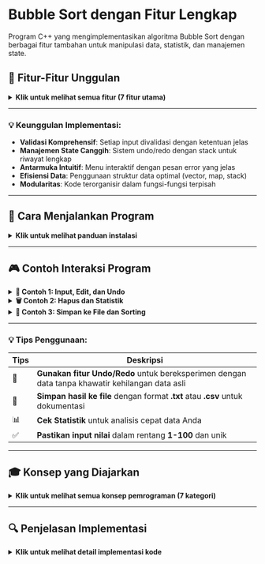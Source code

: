 # Bubble Sort dengan Fitur Lengkap

Program C++ yang mengimplementasikan algoritma Bubble Sort dengan berbagai fitur tambahan untuk manipulasi data, statistik, dan manajemen state.

## 🌟 Fitur-Fitur Unggulan

<details>
  <summary><strong>Klik untuk melihat semua fitur (7 fitur utama)</strong></summary>
  
### 1. 📝 **Input Data**
- ✅ Menentukan jumlah nilai yang akan diinput
- ✅ Validasi range nilai (1-100)
- ✅ Deteksi dan penolakan duplikat
- 📌 *Memastikan data input valid dan unik sejak awal*

### 2. ✏️ **Edit Nilai**

- ✅ Memilih nilai berdasarkan indeks
- ✅ Validasi range nilai baru
- ✅ Pencegahan duplikat
- ✅ Update frekuensi otomatis
- 📌 _Modifikasi data yang aman dengan validasi lengkap_

### 3. 🗑️ **Hapus Nilai**

- ✅ Memilih nilai berdasarkan indeks
- ✅ Validasi indeks
- ✅ Update frekuensi otomatis
- ✅ Penanganan array kosong
- 📌 _Penghapusan data yang aman dengan notifikasi jelas_

### 4. 📊 **Statistik Lengkap**

- ✅ Jumlah nilai
- ✅ Nilai minimum
- ✅ Nilai maksimum
- ✅ Rata-rata
- ✅ Total nilai
- 📌 _Analisis data komprehensif dengan perhitungan otomatis_

### 5. 💾 **Simpan ke File**

- ✅ Memilih nama file
- ✅ Menyimpan jumlah nilai dan data nilai
- ✅ Validasi pembukaan file
- 📌 _Ekspor data yang mudah dengan format yang jelas_

### 6. ↩️ **Undo/Redo System**

- ✅ Undo untuk membatalkan operasi terakhir
- ✅ Redo untuk mengembalikan operasi yang di-undo
- ✅ Manajemen state dengan stack
- 📌 _Kontrol perubahan data dengan riwayat lengkap_

### 7. 🔄 **Sorting**

- ✅ Bubble Sort untuk mengurutkan nilai
- ✅ Menampilkan hasil sorting
- 📌 _Pengurutan data yang efisien dengan algoritma klasik_

</details>

---

### 💡 Keunggulan Implementasi:

- **Validasi Komprehensif**: Setiap input divalidasi dengan ketentuan jelas
- **Manajemen State Canggih**: Sistem undo/redo dengan stack untuk riwayat lengkap
- **Antarmuka Intuitif**: Menu interaktif dengan pesan error yang jelas
- **Efisiensi Data**: Penggunaan struktur data optimal (vector, map, stack)
- **Modularitas**: Kode terorganisir dalam fungsi-fungsi terpisah

---

## 🚀 Cara Menjalankan Program

<details>
  <summary><strong>Klik untuk melihat panduan instalasi</strong></summary>

### Prasyarat

- 💻 **Compiler C++** (salah satu):
  - `g++` (GCC)
  - `clang` (LLVM)
  - MSVC (Visual Studio)

### Langkah-langkah

1. 📁 **Simpan kode** ke file `bubble_sort.cpp`
2. ⚙️ **Compile program**:
   ```bash
   g++ -o bubble_sort bubble_sort.cpp -std=c++11
   ```
3. ▶️ Jalankan program
   ```bash
   ./bubble_sort
   ```
   atau di windows
   ```bash
   bubble_sort.exe
   ```

💡 Catatan: Pastikan compiler Anda mendukung C++11 atau lebih baru

</details>

---

## 🎮 Contoh Interaksi Program

<details>
  <summary><strong><strong>📝 Contoh 1: Input, Edit, dan Undo</strong></summary>
    
        Masukkan jumlah nilai yang akan diinput: 3
        Masukkan 3 nilai (1-100, tanpa duplikat):
        Nilai ke-1: 50
        Nilai ke-2: 30
        Nilai ke-3: 80

        Nilai yang sudah diinput:
        1: 50
        2: 30
        3: 80

        === MENU UTAMA ===
        1. Edit nilai
        2. Hapus nilai
        3. Tampilkan statistik
        4. Simpan data ke file
        5. Undo
        6. Redo
        7. Selesai dan sortir
        Pilihan Anda: 1

        Nilai yang sudah diinput:
        1: 50
        2: 30
        3: 80

        Masukkan indeks nilai yang ingin diedit (1-3): 2
        Masukkan nilai baru (1-100): 45
        ✅ Nilai berhasil diubah!

        Nilai yang sudah diinput:
        1: 50
        2: 45
        3: 80

        === MENU UTAMA ===
        1. Edit nilai
        2. Hapus nilai
        3. Tampilkan statistik
        4. Simpan data ke file
        5. Undo
        6. Redo
        7. Selesai dan sortir
        Pilihan Anda: 5
        ↩️ Undo berhasil!

        Nilai yang sudah diinput:
        1: 50
        2: 30
        3: 80

</details>

<details>
  <summary><strong>🗑️ Contoh 2: Hapus dan Statistik</strong></summary>

    Masukkan jumlah nilai yang akan diinput: 4
    Masukkan 4 nilai (1-100, tanpa duplikat):
    Nilai ke-1: 25
    Nilai ke-2: 60
    Nilai ke-3: 35
    Nilai ke-4: 80

    Nilai yang sudah diinput:
    1: 25
    2: 60
    3: 35
    4: 80

    === MENU UTAMA ===
    1. Edit nilai
    2. Hapus nilai
    3. Tampilkan statistik
    4. Simpan data ke file
    5. Undo
    6. Redo
    7. Selesai dan sortir
    Pilihan Anda: 2

    Nilai yang sudah diinput:
    1: 25
    2: 60
    3: 35
    4: 80

    Masukkan indeks nilai yang ingin dihapus (1-4): 2
    🗑️ Nilai 60 berhasil dihapus!

    Nilai yang sudah diinput:
    1: 25
    2: 35
    3: 80

    === MENU UTAMA ===
    1. Edit nilai
    2. Hapus nilai
    3. Tampilkan statistik
    4. Simpan data ke file
    5. Undo
    6. Redo
    7. Selesai dan sortir
    Pilihan Anda: 3

    === STATISTIK DATA ===
    📊 Jumlah nilai: 3
    ⬇️ Nilai minimum: 25
    ⬆️ Nilai maksimum: 80
    📈 Rata-rata: 46.6667
    🔢 Total nilai: 140

</details>

<details>
  <summary><strong>💾 Contoh 3: Simpan ke File dan Sorting</strong></summary>

    Masukkan jumlah nilai yang akan diinput: 3
    Masukkan 3 nilai (1-100, tanpa duplikat):
    Nilai ke-1: 40
    Nilai ke-2: 70
    Nilai ke-3: 55

    Nilai yang sudah diinput:
    1: 40
    2: 70
    3: 55

    === MENU UTAMA ===
    1. Edit nilai
    2. Hapus nilai
    3. Tampilkan statistik
    4. Simpan data ke file
    5. Undo
    6. Redo
    7. Selesai dan sortir
    Pilihan Anda: 4
    Masukkan nama file (contoh: data.txt): nilai.txt
    💾 Data berhasil disimpan ke nilai.txt

    === MENU UTAMA ===
    1. Edit nilai
    2. Hapus nilai
    3. Tampilkan statistik
    4. Simpan data ke file
    5. Undo
    6. Redo
    7. Selesai dan sortir
    Pilihan Anda: 7
    🔄 Mengurutkan data...

    Hasil setelah diurutkan:
    40 55 70

</details>

---

### 💡 Tips Penggunaan:

| Tips | Deskripsi                                                                                       |
| ---- | ----------------------------------------------------------------------------------------------- |
| 🔄   | **Gunakan fitur Undo/Redo** untuk bereksperimen dengan data tanpa khawatir kehilangan data asli |
| 💾   | **Simpan hasil ke file** dengan format **.txt** atau **.csv** untuk dokumentasi                 |
| 📊   | **Cek Statistik** untuk analisis cepat data Anda                                                |
| ✅   | **Pastikan input nilai** dalam rentang **1-100** dan unik                                       |

---

## 🎓 Konsep yang Diajarkan

<details>
  <summary><strong>Klik untuk melihat semua konsep pemrograman (7 kategori)</strong></summary>

### 1. 📚 Struktur Data

- **Vector** untuk penyimpanan data dinamis
- **Map** untuk tracking frekuensi
- **Stack** untuk manajemen state (undo/redo)

### 2. ⚙️ Algoritma

- **Bubble Sort** untuk pengurutan data
- Algoritma untuk pencarian nilai minimum/maksimum
- Algoritma untuk menghitung statistik

### 3. 🧩 Pemrograman Modular

- Pemecahan kode menjadi fungsi-fungsi kecil
- Enkapsulasi logika dalam fungsi
- Parameter passing dan return value

### 4. 🔍 Validasi Input

- Pemeriksaan range nilai
- Pencegahan duplikat
- Validasi indeks

### 5. 💽 File I/O

- Menulis data ke file
- Penanganan error file

### 6. 🔄 Manajemen State

- Konsep undo/redo
- Penyimpanan dan pemulihan state aplikasi

### 7. ⚠️ Error Handling

- Penanganan input tidak valid
- Pesan error yang informatif

</details>

---

## 🔍 Penjelasan Implementasi

<details>
  <summary><strong>Klik untuk melihat detail implementasi kode</strong></summary>

### 📋 Struktur AppState

```cpp
struct AppState {
    vector<int> arr;
    map<int, int> freq;
};
```

📌 **Fungsi:** Struktur ini digunakan untuk menyimpan state lengkap aplikasi, yaitu array nilai dan frekuensi kemunculan setiap nilai.<br>
🎯 **Tujuan:** Memungkinkan penyimpanan dan pemulihan state untuk fungsi undo/redo.<br>

### 🗂️ Stack untuk Undo/Redo

```cpp
    stack<AppState> undoStack;
    stack<AppState> redoStack;

```

📌 **Fungsi**: Dua stack digunakan untuk mengimplementasikan fitur undo/redo:

- 📥 `undoStack`: Menyimpan state sebelum setiap operasi (edit/hapus)
- 📤 `redoStack`: Menyimpan state yang telah di-undo untuk memungkinkan redo

🎯 **Tujuan**: Menciptakan **riwayat perubahan** yang dapat **dilanggar** dan **dikembalikan**.

---

### 💾 Fungsi saveState()

```cpp
void saveState(const vector<int>& arr, const map<int, int>& freq) {
    AppState state;
    state.arr = arr;
    state.freq = freq;
    undoStack.push(state);

    // Clear redo stack saat ada perubahan baru
    while (!redoStack.empty()) {
        redoStack.pop();
    }
}
```

📌 **Fungsi:** Menyimpan state saat ini ke undo stack dan membersihkan redo stack.<br>
🎯 **Tujuan:** Dipanggil sebelum setiap operasi yang mengubah data (edit/hapus) untuk memungkinkan undo.<br>
⚠️ **Penting:** Membersihkan redo stack saat ada perubahan baru untuk menjaga konsistensi riwayat.<br>

---

### ↩️ Fungsi undo() dan redo()

```cpp
void undo(vector<int>& arr, map<int, int>& freq) {
    if (undoStack.empty()) {
        cout << "Tidak ada operasi yang bisa di-undo!\n";
        return;
    }

    // Simpan state sekarang untuk redo
    AppState currentState;
    currentState.arr = arr;
    currentState.freq = freq;
    redoStack.push(currentState);

    // Kembalikan state sebelumnya
    AppState previousState = undoStack.top();
    arr = previousState.arr;
    freq = previousState.freq;
    undoStack.pop();

    cout << "Undo berhasil!\n";
    tampilkanNilai(arr);
}
```

📌 **Fungsi:**

- ↩️ `Undo`: Memindahkan state saat ini ke redo stack dan mengembalikan state sebelumnya dari undo stack
- ↩️ `Redo`: Melakukan operasi sebaliknya (mengembalikan operasi yang di-undo)

🎯 **Tujuan:** Memberikan kontrol penuh kepada pengguna untuk membatalkan dan mengulangi operasi.<br>
⚠️ **Penting:** Selalu memeriksa apakah stack tidak kosong sebelum melakukan operasi.<br>

---

## ✏️ Fungsi editNilai()

```cpp
void editNilai(vector<int>& arr, map<int, int>& freq) {
    tampilkanNilai(arr);

    int index, newValue;
    cout << "\nMasukkan indeks nilai yang ingin diedit (1-" << arr.size() << "): ";
    cin >> index;

    if (index < 1 || index > arr.size()) {
        cout << "ERROR: Indeks tidak valid!\n";
        return;
    }

    int oldValue = arr[index - 1];
    cout << "Masukkan nilai baru (1-100): ";
    cin >> newValue;

    if (newValue < 1 || newValue > 100) {
        cout << "ERROR: Nilai harus antara 1-100!\n";
        return;
    }

    if (newValue != oldValue && freq[newValue] > 0) {
        cout << "ERROR: Nilai " << newValue << " sudah ada di data!\n";
        return;
    }

    saveState(arr, freq);

    // Update frekuensi
    freq[oldValue]--;
    if (freq[oldValue] == 0) {
        freq.erase(oldValue);
    }

    arr[index - 1] = newValue;
    freq[newValue]++;

    cout << "Nilai berhasil diubah!\n";
    tampilkanNilai(arr);
}
```

📌 **Fungsi:** Memungkinkan pengguna untuk mengedit nilai berdasarkan indeks.<br>
🎯 **Tujuan:** Modifikasi data yang aman dengan validasi lengkap.<br>
⚠️ **Penting:** Melakukan validasi indeks, range nilai baru, dan duplikat sebelum mengubah data.<br>

---

### 🗑️ Fungsi hapusNilai()

```cpp
void hapusNilai(vector<int>& arr, map<int, int>& freq) {
    if (arr.empty()) {
        cout << "Tidak ada data yang bisa dihapus!\n";
        return;
    }

    tampilkanNilai(arr);

    int index;
    cout << "\nMasukkan indeks nilai yang ingin dihapus (1-" << arr.size() << "): ";
    cin >> index;

    if (index < 1 || index > arr.size()) {
        cout << "ERROR: Indeks tidak valid!\n";
        return;
    }

    saveState(arr, freq);

    int deletedValue = arr[index - 1];
    arr.erase(arr.begin() + index - 1);

    // Update frekuensi
    freq[deletedValue]--;
    if (freq[deletedValue] == 0) {
        freq.erase(deletedValue);
    }

    cout << "Nilai " << deletedValue << " berhasil dihapus!\n";
    tampilkanNilai(arr);
}
```

📌 **Fungsi:** Memungkinkan pengguna untuk menghapus nilai berdasarkan indeks.<br>
🎯 **Tujuan:** Penghapusan data yang aman dengan notifikasi jelas.<br>
⚠️ **Penting:** Memeriksa apakah array kosong dan validasi indeks sebelum penghapusan.<br>

---

### 📊 Fungsi tampilkanStatistik()

```cpp
void tampilkanStatistik(const vector<int>& arr) {
    if (arr.empty()) {
        cout << "Tidak ada data untuk ditampilkan statistiknya.\n";
        return;
    }

    double sum = accumulate(arr.begin(), arr.end(), 0.0);
    double avg = sum / arr.size();
    int min_val = *min_element(arr.begin(), arr.end());
    int max_val = *max_element(arr.begin(), arr.end());

    cout << "\n=== STATISTIK DATA ===\n";
    cout << "Jumlah nilai: " << arr.size() << endl;
    cout << "Nilai minimum: " << min_val << endl;
    cout << "Nilai maksimum: " << max_val << endl;
    cout << "Rata-rata: " << avg << endl;
    cout << "Total nilai: " << sum << endl;
}
```

📌 **Fungsi:** Menghitung dan menampilkan statistik data.<br>
🎯 **Tujuan:** Analisis data komprehensif dengan perhitungan otomatis.<br>
⚠️ **Penting:** Menggunakan algoritma STL seperti accumulate, min_element, dan max_element.<br>

---

### 💾 Fungsi simpanKeFile()

```cpp
void simpanKeFile(const vector<int>& arr) {
    string filename;
    cout << "Masukkan nama file (contoh: data.txt): ";
    cin >> filename;

    ofstream file(filename);
    if (!file) {
        cout << "Gagal membuka file!\n";
        return;
    }

    file << "Jumlah nilai: " << arr.size() << endl;
    file << "Data nilai:\n";
    for (int num : arr) {
        file << num << " ";
    }
    file.close();

    cout << "Data berhasil disimpan ke " << filename << endl;
}
```

📌 **Fungsi:** Memungkinkan pengguna untuk menyimpan data ke file.<br>
🎯 **Tujuan:** Ekspor data yang mudah dengan format yang jelas.<br>
⚠️ **Penting:** Validasi pembukaan file sebelum menulis data.<br>

---

### 🔄 Bubble Sort

```cpp
for (int i = 0; i < arr.size() - 1; i++) {
    for (int j = 0; j < arr.size() - i - 1; j++) {
        if (arr[j] > arr[j + 1]) {
            swap(arr[j], arr[j + 1]);
        }
    }
}
```

📌 **Fungsi:** Mengurutkan nilai dalam array secara ascending.<br>
🎯 **Tujuan:** Pengurutan data yang efisien dengan algoritma klasik.<br>
⚠️ **Penting:** Membandingkan pasangan elemen yang berdekatan dan menukarnya jika mereka dalam urutan yang salah.<br>

</details>

